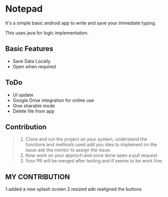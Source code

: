 # Notepad
It's a simple basic android app to write and save your immediate typing.

This uses java for logic implementation.

## Basic Features
- Save Data Locally
- Open when required

## ToDo
- UI update
- Google Drive integration for online use
- Give sharable mode
- Delete file from app

## Contribution
> 1. Clone and run the project on your system, understand the functions and methods used add you idea to implement on the issue ask the mentor to assign the issue.
> 2. Now work on your approch and once done open a pull request
> 3. Your PR will be merged after testing and if seems to be work fine.
## MY CONTRIBUTION
1.added a new splash screen
2.resized adn realigned the buttons
